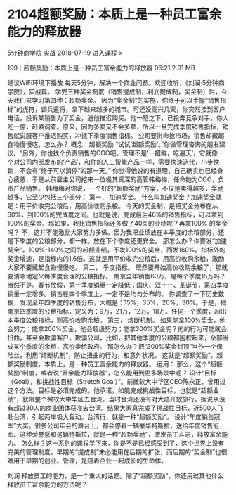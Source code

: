 # 2104超额奖励：本质上是一种员工富余能力的释放器


5分钟商学院·实战
2018-07-19
进入课程 >

199｜超额奖励：本质上是一种员工富余能力的释放器
06:21 2.91 MB

建议WiFi环境下播放
每天5分钟，解决一个商业问题。欢迎收听，《刘润·5分钟商学院》，实战篇。
学完三种奖金制度（销售提成制，利润提成制，奖金制）后，今天我们来学习第四种：超额奖金。
因为“奖金制”的实施，你终于可以手握“销售指标”的虎符，调兵遣将，拿下越来越多的城市。可还没高兴几天，你突然接到客户电话，投诉某销售为了奖金，逼他推迟购买。他一怒之下，已投奔竞争对手。你大吃一惊，赶紧调查。原来，因为多卖又不会多拿，所以一旦完成季度销售指标，销售就说服客户推迟购买，冲抵下季度销售指标。
公司要拼命抢市场，销售却藏起食物慢慢吃，怎么办？
概念：超额奖励
“试试‘超额奖励’。”你做管理咨询的朋友建议。“另外，你也找个负责销售的COO吧。管理不是‘一招鲜，吃遍天’，它就像一个对公司内部发布的‘产品’，和你的人工智能产品一样，需要快速迭代，小步快跑，不会有“终于可以消停”的那一天。”
你觉得他说的有道理，自己确实也已经身心疲惫，于是从前雇主公司挖来一位极其资深的高管韩梅梅，任命她为COO，负责产品销售。
韩梅梅对你说，一个好的“超额奖励”方案，不仅是卖得越多，奖励越多，它至少包括三个部分：
第一， 加速奖金。
什么叫加速奖金？加速奖金就是：用平价收完公粮后，用高价收购余粮。
今天的奖金制，是把奖金分布在从60%，到100%的完成度之间。也就是说，完成最后40%的销售指标，可以拿到100%的奖金。那如果，我比销售指标还多做了40%的业绩呢？再拿100% 的奖金吗？
不，这并不能激励大家努力多做。因为我把业绩放在本季度的余粮部分，还是下季度的公粮部分，都一样。放在下个季度还更安全。
那怎么办？你要发“加速奖金”。100%-140%之间的超额业绩，不发100%的奖金，而发160%。指标外的奖金增速，是指标内的1.6倍。这就是用平价收完公粮后，用高价收购余粮，激励大家不要藏起食物慢慢吃。
第二， 季度指标。
既然要开始高价收购余粮了，那就要清晰地定义每季度合理的公粮指标。
南京全年销售60万，是每个季度15万吗？当然不是。春节放假，第一季度销量一定降低；国庆、双十一、圣诞节，第四季度销量一定增多。销售在四个季度上，一定不是均匀分布的。
你调查了一下历史数据，发现全年四季度的销售分布，大概是：15%，35%，20%，30%。于是，把南京四季度的公粮指标，定义为：9万，21万，12万，18万。任何一个季度，超出本季度公粮指标，则高价收购余粮。
第三， 熔断机制。
如果能拿100%奖金，他会努力；能拿200%奖金，他会超级努力；能拿300%奖金呢？他的行为可能就会扭曲，甚至会欺骗客户，欺骗公司，比如，把其他季度的公粮都囤积起来，全部当成某个季度的余粮，高价卖给政府。
那怎么办？把“300%奖金封顶”当作一个保险丝，利用“熔断机制”，防止扭曲的行为，和意外状况。
这就是“超额奖励”。超额奖励制度，本质上，是一种员工富余能力的释放器。
运用：
那么，这个“超额奖励”制度，或者说“富余能力释放器”，怎么能用到更多场景中呢？
设计“目标（Goal），和挑战性目标（Stretch Goal）”。前微软大中华区CEO陈永正，曾用过这个方法。目标是必须完成的。他承诺，如能完成挑战性目标，也就是“超额业绩”，就带整个微软大中华区去台湾。当时台湾还没有对大陆开放旅行，据说从没有超过30人的商业团体获准去台湾。结果大家真完成了挑战性目标，近500人飞赴台湾，引起两岸极大轰动。台湾行，就是一种“超额奖励”。
设计“年度销售冠军”大奖。很多公司年会的舞台上，都会停着一辆豪华特斯拉，送给年度销售冠军。这种荣誉感和这辆特斯拉，就是一种“超额奖励”，激发员工斗志，释放富余能力。
怎么样？这一系列的课程学下来，你是不是已经感受到了，这个世界上没有完美的管理制度。早期的“提成制”未必能用在后期的扩张，而后期的“奖金制”也很难用于早期的创业。管理，是随着企业一起成长的生命体。


刘润
释放员工的能力，是一个重大的话题。除了“超额奖励”，你还用过其他什么释放员工富余能力的方法呢？